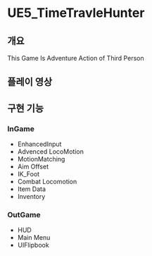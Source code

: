 # UE5_TimeTravleHunter

개요
-
This Game Is Adventure Action of Third Person

플레이 영상
-

구현 기능
-
### InGame
- EnhancedInput
- Advenced LocoMotion
- MotionMatching
- Aim Offset
- IK_Foot
- Combat Locomotion
- Item Data
- Inventory


### OutGame
- HUD
- Main Menu
- UIFlipbook
